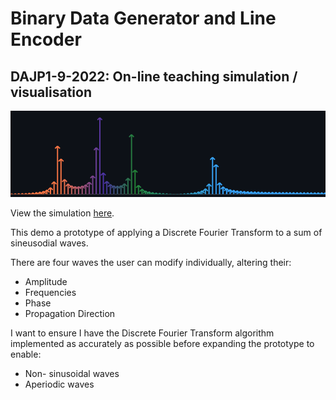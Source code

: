 # Binary Data Generator and Line Encoder
## DAJP1-9-2022: On-line teaching simulation / visualisation

![Waveform](img/transform.png)

View the simulation [here](https://benmillar-york.github.io/Fourier/).

This demo a prototype of applying a Discrete Fourier Transform to a sum of sineusodial waves.

There are four waves the user can modify individually, altering their:
- Amplitude
- Frequencies
- Phase
- Propagation Direction

I want to ensure I have the Discrete Fourier Transform algorithm implemented as accurately as possible before expanding the prototype to enable:
- Non- sinusoidal waves
- Aperiodic waves